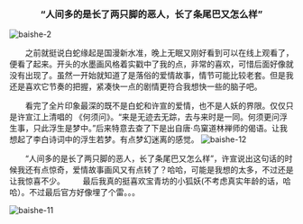 
###  <center>“人间多的是长了两只脚的恶人，长了条尾巴又怎么样”</center>
![baishe-2](/assets/blogImg/baishe-2.jpg)

&ensp;&ensp;&ensp;&ensp;之前就挺说白蛇缘起是国漫新水准，晚上无眠又刚好看到可以在线上观看了，便看了起来。开头的水墨画风格着实戳中了我的点，非常的喜欢，可惜后面好像就没有出现了。虽然一开始就知道了是落俗的爱情故事，情节可能比较老套。但是我还是喜欢它节奏的把握，紧凑快一点的剧情更符合我想快一些的脑子吧。
<!--more-->
&ensp;&ensp;&ensp;&ensp;看完了全片印象最深的既不是白蛇和许宣的爱情，也不是人妖的界限。仅仅只是许宣江上清唱的 《何须问》。“来是无迹去无踪，去与来时是一同。何须更问浮生事，只此浮生是梦中。”后来特意去查了下是出自唐·鸟窠道林禅师的偈语。让我想起了李白诗词中的浮生若梦。有点梦幻迷离的感觉。
![baishe-12](/assets/blogImg/baishe-12.jpg)

&ensp;&ensp;&ensp;&ensp;“人间多的是长了两只脚的恶人，长了条尾巴又怎么样”，许宣说出这句话的时候我还有点惊奇，爱情故事画风又有点转了？哈哈，可能是我想的太多，不过还是让我惊喜不少。
&ensp;&ensp;&ensp;&ensp;最后我真的挺喜欢宝青坊的小狐妖(不考虑真实年龄的话，哈哈）。不过最后官方好像埋了个雷。。。

![baishe-11](/assets/blogImg/baishe-11.jpg)

